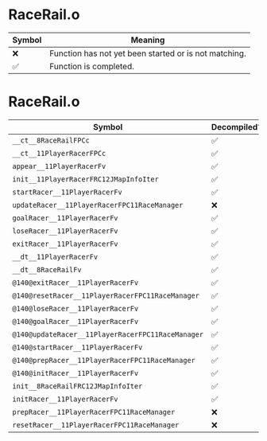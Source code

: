 # RaceRail.o
| Symbol | Meaning 
| ------------- | ------------- 
| :x: | Function has not yet been started or is not matching. 
| :white_check_mark: | Function is completed. 


# RaceRail.o
| Symbol | Decompiled? |
| ------------- | ------------- |
| `__ct__8RaceRailFPCc` | :white_check_mark: |
| `__ct__11PlayerRacerFPCc` | :white_check_mark: |
| `appear__11PlayerRacerFv` | :white_check_mark: |
| `init__11PlayerRacerFRC12JMapInfoIter` | :white_check_mark: |
| `startRacer__11PlayerRacerFv` | :white_check_mark: |
| `updateRacer__11PlayerRacerFPC11RaceManager` | :x: |
| `goalRacer__11PlayerRacerFv` | :white_check_mark: |
| `loseRacer__11PlayerRacerFv` | :white_check_mark: |
| `exitRacer__11PlayerRacerFv` | :white_check_mark: |
| `__dt__11PlayerRacerFv` | :white_check_mark: |
| `__dt__8RaceRailFv` | :white_check_mark: |
| `@140@exitRacer__11PlayerRacerFv` | :white_check_mark: |
| `@140@resetRacer__11PlayerRacerFPC11RaceManager` | :white_check_mark: |
| `@140@loseRacer__11PlayerRacerFv` | :white_check_mark: |
| `@140@goalRacer__11PlayerRacerFv` | :white_check_mark: |
| `@140@updateRacer__11PlayerRacerFPC11RaceManager` | :white_check_mark: |
| `@140@startRacer__11PlayerRacerFv` | :white_check_mark: |
| `@140@prepRacer__11PlayerRacerFPC11RaceManager` | :white_check_mark: |
| `@140@initRacer__11PlayerRacerFv` | :white_check_mark: |
| `init__8RaceRailFRC12JMapInfoIter` | :white_check_mark: |
| `initRacer__11PlayerRacerFv` | :white_check_mark: |
| `prepRacer__11PlayerRacerFPC11RaceManager` | :x: |
| `resetRacer__11PlayerRacerFPC11RaceManager` | :x: |
